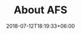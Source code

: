 ---
title: "About AFS"
date: 2018-07-12T18:19:33+06:00
img : "img/AFS_about.jpg"
description : "Locally owned and operated. AFS has been a part of the Abilene community for many years. We provide quality fence staining, sealing and restoration at an affordable price. Stain and seal your new fence, deck or pergola to keep it protected and looking new for many years or have your old grey and weathered fence restored and stained to look as good as new."
expertise_title: "Meet the Guys!"
# expertise_sectors: ["Josh - Owner Operator", "Mat - Contractor"]
---